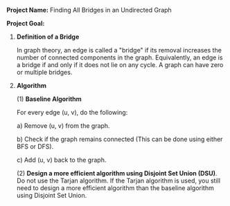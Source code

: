 **Project Name:** Finding All Bridges in an Undirected Graph

**Project Goal:** 

1. **Definition of a Bridge**

   In graph theory, an edge is called a "bridge" if its removal increases the number of connected components in the graph. Equivalently, an edge is a bridge if and only if it does not lie on any cycle. A graph can have zero or multiple bridges.

2. **Algorithm**

   (1) **Baseline Algorithm**

   For every edge (u, v), do the following:

   a) Remove (u, v) from the graph.

   b) Check if the graph remains connected (This can be done using either BFS or DFS).

   c) Add (u, v) back to the graph.

   (2) **Design a more efficient algorithm using Disjoint Set Union (DSU)**. Do not use the Tarjan algorithm. If the Tarjan algorithm is used, you still need to design a more efficient algorithm than the baseline algorithm using Disjoint Set Union.